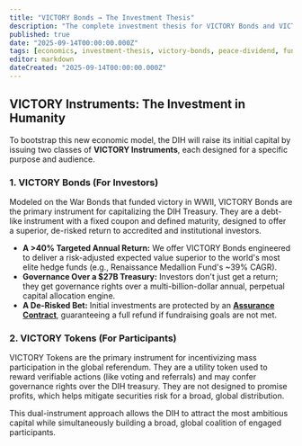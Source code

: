 ```yaml
---
title: "VICTORY Bonds → The Investment Thesis"
description: "The complete investment thesis for VICTORY Bonds and VICTORY Tokens, the financial instruments that power the DIH."
published: true
date: "2025-09-14T00:00:00.000Z"
tags: [economics, investment-thesis, victory-bonds, peace-dividend, fundraising, tokenomics]
editor: markdown
dateCreated: "2025-09-14T00:00:00.000Z"
---
```


## VICTORY Instruments: The Investment in Humanity

To bootstrap this new economic model, the DIH will raise its initial capital by issuing two classes of **VICTORY Instruments**, each designed for a specific purpose and audience.

### 1. VICTORY Bonds (For Investors)

Modeled on the War Bonds that funded victory in WWII, VICTORY Bonds are the primary instrument for capitalizing the DIH Treasury. They are a debt-like instrument with a fixed coupon and defined maturity, designed to offer a superior, de-risked return to accredited and institutional investors.

- **A >40% Targeted Annual Return:** We offer VICTORY Bonds engineered to deliver a risk-adjusted expected value superior to the world's most elite hedge funds (e.g., Renaissance Medallion Fund's ~39% CAGR).
- **Governance Over a $27B Treasury:** Investors don't just get a return; they get governance rights over a multi-billion-dollar annual, perpetual capital allocation engine.
- **A De-Risked Bet:** Initial investments are protected by an **[Assurance Contract](./fundraising-strategy.md)**, guaranteeing a full refund if fundraising goals are not met.

### 2. VICTORY Tokens (For Participants)

VICTORY Tokens are the primary instrument for incentivizing mass participation in the global referendum. They are a utility token used to reward verifiable actions (like voting and referrals) and may confer governance rights over the DIH treasury. They are not designed to promise profits, which helps mitigate securities risk for a broad, global distribution.

This dual-instrument approach allows the DIH to attract the most ambitious capital while simultaneously building a broad, global coalition of engaged participants.
